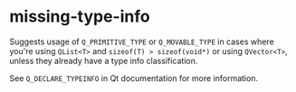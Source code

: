 # missing-type-info

Suggests usage of `Q_PRIMITIVE_TYPE` or `Q_MOVABLE_TYPE` in cases where you're using `QList<T>` and `sizeof(T) > sizeof(void*)`
or using `QVector<T>`, unless they already have a type info classification.

See `Q_DECLARE_TYPEINFO` in Qt documentation for more information.
